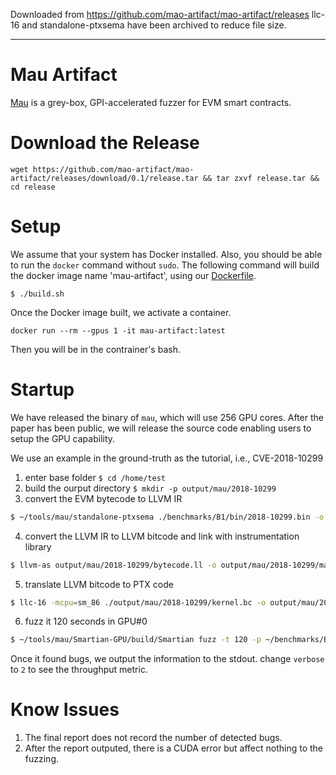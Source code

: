 Downloaded from https://github.com/mao-artifact/mao-artifact/releases
llc-16 and standalone-ptxsema have been archived to reduce file size.


--------------------------------------------------------------------------------

Mau Artifact
========

[Mau](https://github.com/) is a grey-box, GPI-accelerated fuzzer for
EVM smart contracts.

# Download the Release
```
wget https://github.com/mao-artifact/mao-artifact/releases/download/0.1/release.tar && tar zxvf release.tar && cd release
```

# Setup

We assume that your system has Docker installed. Also, you should be able to run
the `docker` command without `sudo`. The following command will build the
docker image name 'mau-artifact', using our [Dockerfile](./Dockerfile).

```
$ ./build.sh
```
Once the Docker image built, we activate a container.
```
docker run --rm --gpus 1 -it mau-artifact:latest
```
Then you will be in the contrainer's bash.

# Startup
We have released the binary of `mau`, which will use 256 GPU cores. After the paper has been public, we will release the source code enabling users to setup the GPU capability.

We use an example in the ground-truth as the tutorial, i.e., CVE-2018-10299

1. enter base folder `$ cd /home/test`
2. build the ourput directory `$ mkdir -p output/mau/2018-10299`
3. convert the EVM bytecode to LLVM IR
```bash
$ ~/tools/mau/standalone-ptxsema ./benchmarks/B1/bin/2018-10299.bin -o output/mau/2018-10299/bytecode.ll --hex --fsanitize=intsan --dump
```
4. convert the LLVM IR to LLVM bitcode and link with instrumentation library
```bash
$ llvm-as output/mau/2018-10299/bytecode.ll -o output/mau/2018-10299/main.bc && llvm-link output/mau/2018-10299/main.bc ~/tools/mau/rt.o.bc -o output/mau/2018-10299/kernel.bc
```
5. translate LLVM bitcode to PTX code
```bash
$ llc-16 -mcpu=sm_86 ./output/mau/2018-10299/kernel.bc -o output/mau/2018-10299/kernel.ptx
```
6. fuzz it 120 seconds in GPU#0
```bash
$ ~/tools/mau/Smartian-GPU/build/Smartian fuzz -t 120 -p ~/benchmarks/B1/bin/2018-10299.bin -a ~/benchmarks/B1/abi/2018-10299.abi -k ~/output/mau/2018-10299/kernel.ptx -v 0 -o ~/output/mau/2018-10299/ -g 0
```
Once it found bugs, we output the information to the stdout.
change `verbose` to `2` to see the throughput metric.

# Know Issues
1. The final report does not record the number of detected bugs.
2. After the report outputed, there is a CUDA error but affect nothing to the fuzzing.
